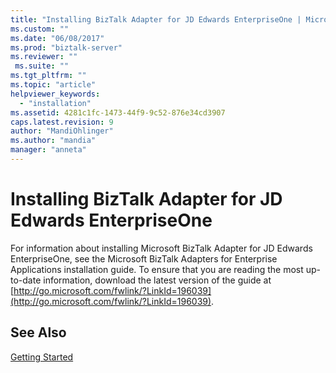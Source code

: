 ```yaml
---
title: "Installing BizTalk Adapter for JD Edwards EnterpriseOne | Microsoft Docs"
ms.custom: ""
ms.date: "06/08/2017"
ms.prod: "biztalk-server"
ms.reviewer: ""
 ms.suite: ""
ms.tgt_pltfrm: ""
ms.topic: "article"
helpviewer_keywords: 
  - "installation"
ms.assetid: 4281c1fc-1473-44f9-9c52-876e34cd3907
caps.latest.revision: 9
author: "MandiOhlinger"
ms.author: "mandia"
manager: "anneta"
---
```

# Installing BizTalk Adapter for JD Edwards EnterpriseOne
For information about installing Microsoft BizTalk Adapter for JD Edwards EnterpriseOne, see the Microsoft BizTalk Adapters for Enterprise Applications installation guide. To ensure that you are reading the most up-to-date information, download the latest version of the guide at [http://go.microsoft.com/fwlink/?LinkId=196039](http://go.microsoft.com/fwlink/?LinkId=196039).  
  
## See Also  
 [Getting Started](../core/getting-started-with-biztalk-adapter-for-jd-edwards-enterpriseone.md)